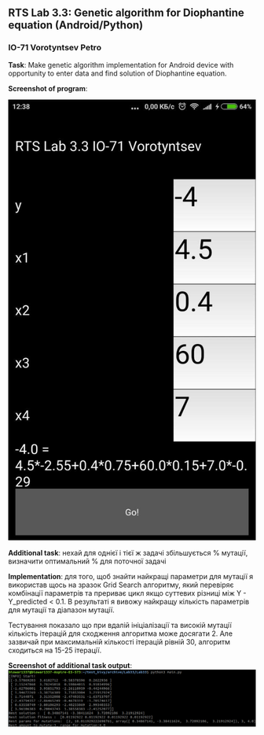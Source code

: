 ## RTS Lab 3.3: Genetic algorithm for Diophantine equation (Android/Python)
### IO-71 Vorotyntsev Petro

__Task__: Make genetic algorithm implementation for Android device with opportunity to enter data and find solution of Diophantine equation.

__Screenshot of program__:

![alt text](https://github.com/BioWar/RTS-Lab-3.3/blob/master/Screenshots/rts_lab_33_1.jpg)

__Additional task__: нехай для однієї і тієї ж задачі збільшується % мутації, визначити оптимальний % для поточної задачі

__Implementation__: для того, щоб знайти найкращі параметри для мутації я використав щось на зразок Grid Search алгоритму, який перевіряє комбінації параметрів та прериває цикл якщо суттевих різниці між Y - Y_predicted < 0.1. В результаті я вивожу найкращу кількість параметрів для мутації та діапазон мутації.

Тестування показало що при вдалій ініціалізації та високій мутації кількість ітерацій для сходження алгоритма може досягати 2. Але зазвичай при максимальній кількості ітерацій рівній 30, алгоритм сходиться на 15-25 ітерації.

__Screenshot of additional task output__:
![alt text](https://github.com/BioWar/RTS-Lab-3.3/blob/master/Screenshots/grid_search_params_rts_lab33_2.png)

